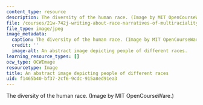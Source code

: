 ```yaml
---
content_type: resource
description: The diversity of the human race. (Image by MIT OpenCourseWare.)
file: /courses/21w-742j-writing-about-race-narratives-of-multiraciality-fall-2008/f1465b40bf372cf69cdc915a8ed91ea3_21w-742jf08-th.jpg
file_type: image/jpeg
image_metadata:
  caption: The diversity of the human race. (Image by MIT OpenCourseWare.)
  credit: ''
  image-alt: An abstract image depicting people of different races.
learning_resource_types: []
ocw_type: OCWImage
resourcetype: Image
title: An abstract image depicting people of different races
uid: f1465b40-bf37-2cf6-9cdc-915a8ed91ea3
---
```

The diversity of the human race. (Image by MIT OpenCourseWare.)


